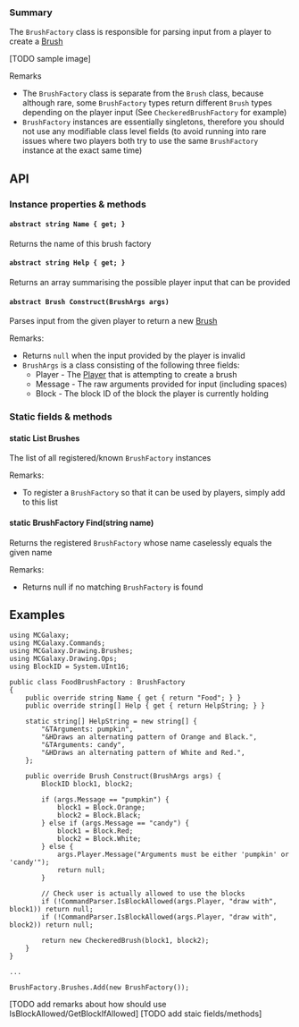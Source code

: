 ### Summary

The `BrushFactory` class is responsible for parsing input from a player to create a [Brush](/Drawing/Brush.md)

[TODO sample image]

Remarks
- The `BrushFactory` class is separate from the `Brush` class, because although rare,
  some `BrushFactory` types return different `Brush` types depending on the player input (See `CheckeredBrushFactory` for example)
- `BrushFactory` instances are essentially singletons, therefore you should not use any modifiable class level fields 
  (to avoid running into rare issues where two players both try to use the same `BrushFactory` instance at the exact same time)

## API

### Instance properties & methods

#### `abstract string Name { get; }`

Returns the name of this brush factory

#### `abstract string Help { get; }`

Returns an array summarising the possible player input that can be provided

#### `abstract Brush Construct(BrushArgs args)`

Parses input from the given player to return a new [Brush](/Drawing/Brush.md)

Remarks:
- Returns `null` when the input provided by the player is invalid
- `BrushArgs` is a class consisting of the following three fields:
	* Player - The [Player](/Player/Player.md) that is attempting to create a brush
	* Message - The raw arguments provided for input (including spaces)
	* Block - The block ID of the block the player is currently holding
	
### Static fields & methods

#### static List<BrushFactory> Brushes

The list of all registered/known `BrushFactory` instances

Remarks:
- To register a `BrushFactory` so that it can be used by players, simply add to this list

#### static BrushFactory Find(string name)

Returns the registered `BrushFactory` whose name caselessly equals the given name

Remarks:
- Returns null if no matching `BrushFactory` is found

## Examples

```CSharp
using MCGalaxy;
using MCGalaxy.Commands;
using MCGalaxy.Drawing.Brushes;
using MCGalaxy.Drawing.Ops;
using BlockID = System.UInt16;

public class FoodBrushFactory : BrushFactory
{
	public override string Name { get { return "Food"; } }
	public override string[] Help { get { return HelpString; } }
	
	static string[] HelpString = new string[] {
		"&TArguments: pumpkin",
		"&HDraws an alternating pattern of Orange and Black.",
		"&TArguments: candy",
		"&HDraws an alternating pattern of White and Red.",
	};
	
	public override Brush Construct(BrushArgs args) {
		BlockID block1, block2;
		
		if (args.Message == "pumpkin") {
			block1 = Block.Orange;
			block2 = Block.Black;
		} else if (args.Message == "candy") {
			block1 = Block.Red;
			block2 = Block.White;
		} else {
			args.Player.Message("Arguments must be either 'pumpkin' or 'candy'");
			return null;
		}

		// Check user is actually allowed to use the blocks
		if (!CommandParser.IsBlockAllowed(args.Player, "draw with", block1)) return null;
		if (!CommandParser.IsBlockAllowed(args.Player, "draw with", block2)) return null;
		
		return new CheckeredBrush(block1, block2);
	}
}

...

BrushFactory.Brushes.Add(new BrushFactory());
```

[TODO add remarks about how should use IsBlockAllowed/GetBlockIfAllowed]
[TODO add staic fields/methods]
